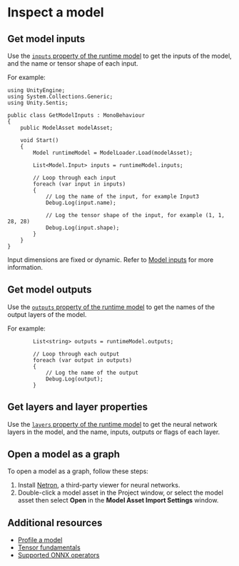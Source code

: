 # Inspect a model

## Get model inputs

Use the [`inputs` property of the runtime model](xref:Unity.Sentis.Model.inputs) to get the inputs of the model, and the name or tensor shape of each input.

For example:

```
using UnityEngine;
using System.Collections.Generic;
using Unity.Sentis;

public class GetModelInputs : MonoBehaviour
{
    public ModelAsset modelAsset;

    void Start()
    {
        Model runtimeModel = ModelLoader.Load(modelAsset);

        List<Model.Input> inputs = runtimeModel.inputs;

        // Loop through each input
        foreach (var input in inputs)
        {
            // Log the name of the input, for example Input3
            Debug.Log(input.name);

            // Log the tensor shape of the input, for example (1, 1, 28, 28)
            Debug.Log(input.shape);
        }
    }
}
```

Input dimensions are fixed or dynamic. Refer to [Model inputs](models-concept.md#model-inputs) for more information.

## Get model outputs

Use the [`outputs` property of the runtime model](xref:Unity.Sentis.Model.outputs) to get the names of the output layers of the model.

For example:

```
        List<string> outputs = runtimeModel.outputs;
        
        // Loop through each output
        foreach (var output in outputs)
        {
            // Log the name of the output
            Debug.Log(output);
        }
```

## Get layers and layer properties

Use the [`layers` property of the runtime model](xref:Unity.Sentis.Model.layers) to get the neural network layers in the model, and the name, inputs, outputs or flags of each layer.

## Open a model as a graph

To open a model as a graph, follow these steps:

1. Install [Netron](https://github.com/lutzroeder/netron), a third-party viewer for neural networks.
2. Double-click a model asset in the Project window, or select the model asset then select **Open** in the **Model Asset Import Settings** window.

## Additional resources

- [Profile a model](profile-a-model.md)
- [Tensor fundamentals](tensor-fundamentals.md)
- [Supported ONNX operators](supported-operators.md)
